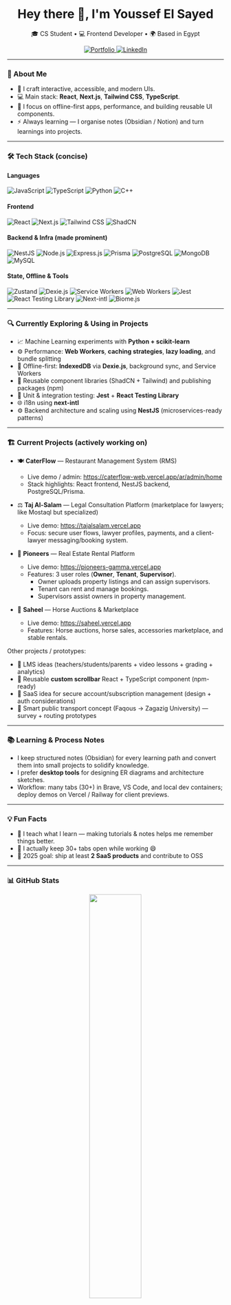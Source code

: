 <h1 align="center">Hey there 👋, I'm Youssef El Sayed</h1>
<p align="center">
  🎓 CS Student • 💻 Frontend Developer • 🌍 Based in Egypt  
</p>

<p align="center">
  <a href="https://www.youssef.app" target="_blank">
    <img src="https://img.shields.io/badge/Portfolio-%23000000.svg?style=for-the-badge&logo=vercel&logoColor=white" alt="Portfolio" />
  </a>
  <a href="https://www.linkedin.com/in/youseef-el-sayed-504b12251/" target="_blank">
    <img src="https://img.shields.io/badge/LinkedIn-%230077B5.svg?style=for-the-badge&logo=linkedin&logoColor=white" alt="LinkedIn" />
  </a>
</p>

---

### 🧠 About Me

- 🌟 I craft interactive, accessible, and modern UIs.  
- 💻 Main stack: **React**, **Next.js**, **Tailwind CSS**, **TypeScript**.  
- 🔁 I focus on offline-first apps, performance, and building reusable UI components.  
- ⚡ Always learning — I organise notes (Obsidian / Notion) and turn learnings into projects.

---

### 🛠 Tech Stack (concise)

#### Languages  
![JavaScript](https://img.shields.io/badge/-JavaScript-F7DF1E?style=flat&logo=javascript&logoColor=black)
![TypeScript](https://img.shields.io/badge/-TypeScript-3178C6?style=flat&logo=typescript&logoColor=white)
![Python](https://img.shields.io/badge/-Python-3776AB?style=flat&logo=python&logoColor=white)
![C++](https://img.shields.io/badge/-C++-00599C?style=flat&logo=c%2B%2B&logoColor=white)

#### Frontend  
![React](https://img.shields.io/badge/-React-61DAFB?style=flat&logo=react&logoColor=black)
![Next.js](https://img.shields.io/badge/-Next.js-000000?style=flat&logo=next.js&logoColor=white)
![Tailwind CSS](https://img.shields.io/badge/-Tailwind-06B6D4?style=flat&logo=tailwind-css&logoColor=white)
![ShadCN](https://img.shields.io/badge/-ShadCN-DD6B20?style=flat&logo=react&logoColor=white)

#### Backend & Infra (made prominent)
![NestJS](https://img.shields.io/badge/-NestJS-E0234E?style=flat&logo=nestjs&logoColor=white)
![Node.js](https://img.shields.io/badge/-Node.js-339933?style=flat&logo=node.js&logoColor=white)
![Express.js](https://img.shields.io/badge/-Express-000000?style=flat&logo=express&logoColor=white)
![Prisma](https://img.shields.io/badge/-Prisma-0ea5e9?style=flat&logo=prisma&logoColor=white)
![PostgreSQL](https://img.shields.io/badge/-PostgreSQL-4169E1?style=flat&logo=postgresql&logoColor=white)
![MongoDB](https://img.shields.io/badge/-MongoDB-47A248?style=flat&logo=mongodb&logoColor=white)
![MySQL](https://img.shields.io/badge/-MySQL-4479A1?style=flat&logo=mysql&logoColor=white)

#### State, Offline & Tools
![Zustand](https://img.shields.io/badge/-Zustand-000000?style=flat)
![Dexie.js](https://img.shields.io/badge/-Dexie.js-3B82F6?style=flat)
![Service Workers](https://img.shields.io/badge/-Service_Workers-2dd4bf?style=flat)
![Web Workers](https://img.shields.io/badge/-Web_Workers-f472b6?style=flat)
![Jest](https://img.shields.io/badge/-Jest-C21325?style=flat&logo=jest&logoColor=white)
![React Testing Library](https://img.shields.io/badge/-React_Testing_Library-ffb020?style=flat)
![Next-intl](https://img.shields.io/badge/-Next--intl-7c3aed?style=flat)
![Biome.js](https://img.shields.io/badge/-Biome.js-111827?style=flat)

---

### 🔍 Currently Exploring & Using in Projects

- 📈 Machine Learning experiments with **Python + scikit-learn**  
- ⚙️ Performance: **Web Workers**, **caching strategies**, **lazy loading**, and bundle splitting  
- 🔄 Offline-first: **IndexedDB** via **Dexie.js**, background sync, and Service Workers  
- 🧩 Reusable component libraries (ShadCN + Tailwind) and publishing packages (npm)  
- 🧪 Unit & integration testing: **Jest** + **React Testing Library**  
- 🌐 i18n using **next-intl**  
- ⚙️ Backend architecture and scaling using **NestJS** (microservices-ready patterns)

---

### 🏗 Current Projects (actively working on)

- 🍽 **CaterFlow** — Restaurant Management System (RMS)  
  - Live demo / admin: https://caterflow-web.vercel.app/ar/admin/home  
  - Stack highlights: React frontend, NestJS backend, PostgreSQL/Prisma.  

- ⚖️ **Taj Al-Salam** — Legal Consultation Platform (marketplace for lawyers; like Mostaql but specialized)  
  - Live demo: https://tajalsalam.vercel.app  
  - Focus: secure user flows, lawyer profiles, payments, and a client-lawyer messaging/booking system.

- 🏢 **Pioneers** — Real Estate Rental Platform  
  - Live demo: https://pioneers-gamma.vercel.app  
  - Features: 3 user roles (**Owner**, **Tenant**, **Supervisor**).  
    - Owner uploads property listings and can assign supervisors.  
    - Tenant can rent and manage bookings.  
    - Supervisors assist owners in property management.  

- 🐎 **Saheel** — Horse Auctions & Marketplace  
  - Live demo: https://saheel.vercel.app  
  - Features: Horse auctions, horse sales, accessories marketplace, and stable rentals.  

Other projects / prototypes:
- 🏫 LMS ideas (teachers/students/parents + video lessons + grading + analytics)  
- 🔧 Reusable **custom scrollbar** React + TypeScript component (npm-ready)  
- 🔐 SaaS idea for secure account/subscription management (design + auth considerations)  
- 🚌 Smart public transport concept (Faqous → Zagazig University) — survey + routing prototypes

---

### 📚 Learning & Process Notes

- I keep structured notes (Obsidian) for every learning path and convert them into small projects to solidify knowledge.  
- I prefer **desktop tools** for designing ER diagrams and architecture sketches.  
- Workflow: many tabs (30+) in Brave, VS Code, and local dev containers; deploy demos on Vercel / Railway for client previews.

---

### 💡 Fun Facts

- 💬 I teach what I learn — making tutorials & notes helps me remember things better.  
- 🔋 I actually keep 30+ tabs open while working 😄  
- 🎯 2025 goal: ship at least **2 SaaS products** and contribute to OSS

---

### 📊 GitHub Stats 
<p align="center"> 
  <img src="https://github-readme-streak-stats.herokuapp.com/?user=constyoussef&theme=tokyonight&hide_border=false" width="49%" /> 
</p> 
<p align="center"> 
  <img src="https://github-readme-stats.vercel.app/api?username=constyoussef&show_icons=true&theme=tokyonight&hide_border=false" width="49%" /> 
</p> 
<p align="center"> 
  <img src="https://github-readme-stats.vercel.app/api/top-langs/?username=constyoussef&layout=compact&theme=tokyonight&hide_border=false" width="60%" /> 
</p> 
<img align="right" src="https://visitor-badge.laobi.icu/badge?page_id=constyoussef.constyoussef&left_color=darkslategray&right_color=dodgerblue" /> 

--- 

### 📬 Let's Connect! 
- 🌐 [Portfolio](https://youssef-el-sayed.vercel.app/)
- 💼 [LinkedIn](https://www.linkedin.com/in/youseef-el-sayed-504b12251/)
- 🧠 I’m always open to new ideas, collaborations, and feedback!

---

<p align="center">✨ Thanks for visiting — feel free to star, fork, or reach out! ✨</p>

